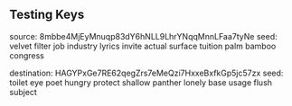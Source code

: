 ## Testing Keys

source: 8mbbe4MjEyMnuqp83dY6hNLL9LhrYNqqMnnLFaa7tyNe
seed: velvet filter job industry lyrics invite actual surface tuition palm bamboo congress

destination: HAGYPxGe7RE62qegZrs7eMeQzi7HxxeBxfkGp5jc57zx
seed: toilet eye poet hungry protect shallow panther lonely base usage flush subject